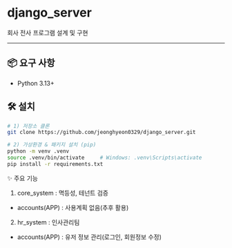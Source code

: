 # django_server
회사 전사 프로그램 설계 및 구현

---
## 📦 요구 사항
- Python 3.13+

## 🛠 설치
```bash
# 1) 저장소 클론
git clone https://github.com/jeonghyeon0329/django_server.git

# 2) 가상환경 & 패키지 설치 (pip)
python -m venv .venv
source .venv/bin/activate     # Windows: .venv\Scripts\activate
pip install -r requirements.txt
```

✨ 주요 기능

1. core_system : 멱등성, 테넌트 검증
 - accounts(APP) : 사용계획 없음(추후 활용)
2. hr_system : 인사관리팀
- accounts(APP) : 유저 정보 관리(로그인, 회원정보 수정)